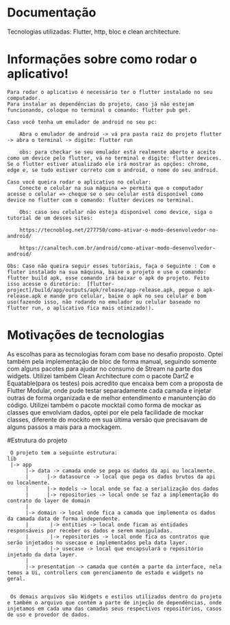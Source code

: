 # Documentação
Tecnologias utilizadas: Flutter, http, bloc e clean architecture.

# Informações sobre como rodar o aplicativo!
    Para rodar o aplicativo é necessário ter o flutter instalado no seu computador.
    Para instalar as dependências do projeto, caso já não estejam funcionando, coloque no terminal o comando: flutter pub get.
    
    Caso você tenha um emulador de android no seu pc:
        
        Abra o emulador de android -> vá pra pasta raiz do projeto flutter -> abra o terminal -> digite: flutter run

        obs: para checkar se seu emulador está realmente aberto e aceito como um device pelo flutter, vá no terminal e digite: flutter devices. Se o flutter estiver atualizado ele irá mostrar as opções: chrome, edge e, se tudo estiver correto com o android, o nome do seu android.

    Caso você queira rodar o aplicativo no celular:
        Conecte o celular na sua máquina => permita que o computador acesse o celular => cheque se o seu celular está disponível como device no flutter com o comando: flutter devices no terminal.

        Obs: caso seu celular não esteja disponível como device, siga o tutorial de um desses sites: 
        
        https://tecnoblog.net/277750/como-ativar-o-modo-desenvolvedor-no-android/ 

        https://canaltech.com.br/android/como-ativar-modo-desenvolvedor-android/

    Obs: Caso não queira seguir esses tutoriais, faça o seguinte : Com o fluter instalado na sua máquina, baixe o projeto e use o comando: flutter build apk, esse comando irá baixar o apk do projeto. Feito isso acesse o diretório:  [flutter-project]/build/app/outputs/apk/release/app-release.apk, pegue o apk-release.apk e mande pro celular, baixe o apk no seu celular e bom uso(fazendo isso, não rodando no emulador ou celular baseado no flutter run, o aplicativo fica mais otimizado!).
    
# Motivações de tecnologias
    
  As escolhas para as tecnologias foram com base no desafio proposto. Optei também pela implementação de bloc de forma manual, seguindo somente com alguns pacotes para ajudar no consumo de Stream na parte dos widgets. Utilizei também Clean Architecture com o pacote DartZ e Equatable(para os testes) pois acredito que encaixa bem com a proposta de Flutter Modular, onde pude testar separadamente cada camada e injetar outras de forma organizada e de melhor entendimento e manuntenção do código. Utilizei também o pacote mocktail como forma de mockar as classes que envolviam dados, optei por ele pela facilidade de mockar classes, diferente do mockito em sua última versão que precisavam de alguns passos a mais para a mockagem.
    
#Estrutura do projeto
   
    
    
     O projeto tem a seguinte estrutura:
    lib
     |-> app
          |-> data -> camada onde se pega os dados da api ou localmente.
          |      |-> datasource -> local que pega os dados brutos da api ou localmente.
          |      |-> models -> local onde se faz a serialização dos dados
          |      |-> repositories -> local onde se faz a implementação do contrato do layer de domain
          |   
          |-> domain -> local onde fica a camada que implementa os dados da camada data de forma independente.
          |       |-> entities -> local onde ficam as entidades responsáveis por receber os dados e serem manipuladas.
          |       |-> repositories -> local onde fica os contratos que serão injetados no usecase e implementados pela data layer.
          |       |-> usecase -> local que encapsulará o repositório injetado da data layer.
          |       
          |-> presentation -> camada que contém a parte da interface, nela temos a Ui, controllers com gerenciamento de estado e widgets no geral.
      
     
     Os demais arquivos são Widgets e estilos utilizados dentro do projeto e também o arquivo que contém a parte de injeção de dependências, onde injetamos em cada uma das camadas seus respectivos repositórios, casos de uso e provedor de dados.
